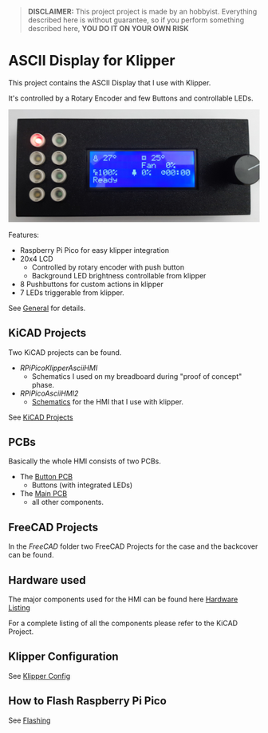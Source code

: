 >  **DISCLAIMER:**
>   This project project is made by an hobbyist.
>   Everything described here is without guarantee, so if you perform something described here, **YOU DO IT ON YOUR OWN RISK**
>
ASCII Display for Klipper
=========================

This project contains the ASCII Display that I use with Klipper.

It's controlled by a Rotary Encoder and few Buttons and controllable LEDs.

![HMI](doc/img/HMI.jpg)

Features:
* Raspberry Pi Pico for easy klipper integration
* 20x4 LCD
  * Controlled by rotary encoder with push button
  * Background LED brightness controllable from klipper
* 8 Pushbuttons for custom actions in klipper
* 7 LEDs triggerable from klipper.


See [General](doc/General.md) for details.

KiCAD Projects
--------------
Two KiCAD projects can be found.

* _RPiPicoKlipperAsciiHMI_
  * Schematics I used on my breadboard during "proof of concept" phase.
* _RPiPicoAsciiHMI2_
  * [Schematics](../RaspberryPicoKlipperHMI/RPiPicoAsciiHMI2/Schematic.pdf) for the HMI that I use with klipper.


See [KiCAD Projects](doc/KiCAD_Projects.md)


PCBs
----
Basically the whole HMI consists of two PCBs.

* The [Button PCB](doc/BTN_LED_PCB.md)
    * Buttons (with integrated LEDs)
* The [Main PCB](doc/Main_PCB.md)
  * all other components.

FreeCAD Projects
----------------
In the _FreeCAD_ folder two FreeCAD Projects for the case and the backcover can be found.


Hardware used
-------------
The major components used for the HMI can be found here [Hardware Listing](doc/Hardware.md)

For a complete listing of all the components please refer to the KiCAD Project.

Klipper Configuration
---------------------
See [Klipper Config](doc/klipper_config.md)

How to Flash Raspberry Pi Pico
------------------------------
See [Flashing](doc/Flashing.md)